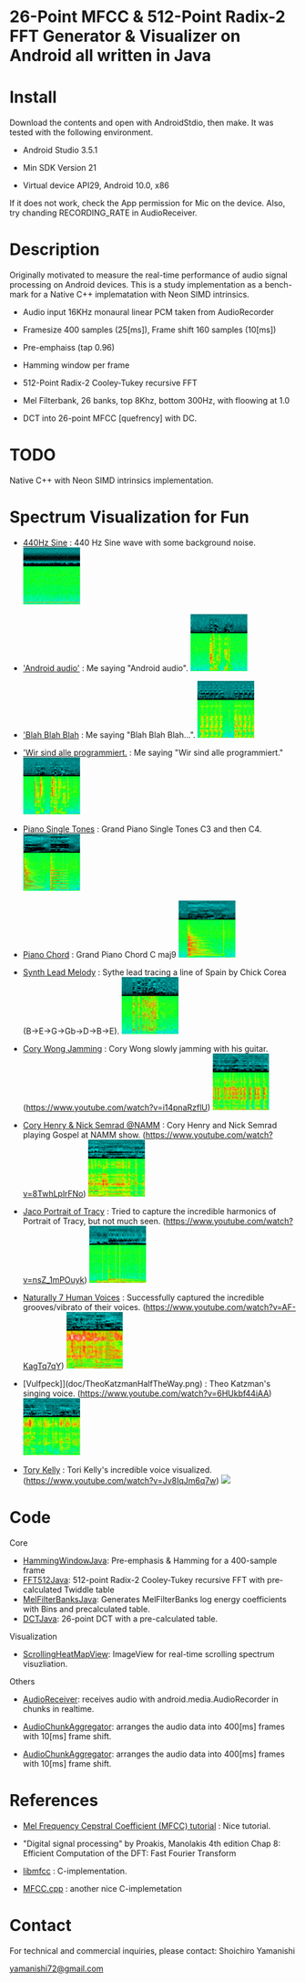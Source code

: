# 26-Point MFCC & 512-Point Radix-2 FFT Generator & Visualizer on Android all written in Java


# Install
Download the contents and open with AndroidStdio, then make.
It was tested with the following environment.

* Android Studio 3.5.1

* Min SDK Version 21

* Virtual device API29, Android 10.0, x86

If it does not work, check the App permission for Mic on the device.
Also, try chanding RECORDING_RATE in AudioReceiver.

# Description
Originally motivated to measure the real-time performance of audio signal processing on Android devices.
This is a study implementation as a bench-mark for a Native C++ implematation with Neon SIMD intrinsics.

* Audio input 16KHz monaural linear PCM taken from AudioRecorder

* Framesize 400 samples (25[ms]), Frame shift 160 samples (10[ms])

* Pre-emphaiss (tap 0.96)

* Hamming window per frame

* 512-Point Radix-2 Cooley-Tukey recursive FFT

* Mel Filterbank, 26 banks, top 8Khz, bottom 300Hz, with floowing at 1.0

* DCT into 26-point MFCC [quefrency] with DC.


# TODO
Native C++ with Neon SIMD intrinsics implementation.


# Spectrum Visualization for Fun

* [440Hz Sine](doc/440Hz.png) : 440 Hz Sine wave with some background noise.
<a href="doc/440Hz_thumb.png"> <img src="doc/440Hz_thumb.png" height="100"></a>

* ['Android audio'](doc/AndroidAudio.png) : Me saying "Android audio".
<a href="doc/AndroidAudio_thumb.png"> <img src="doc/AndroidAudio_thumb.png" height="100"></a>

* ['Blah Blah Blah](doc/BlahBlahBlah.png ) : Me saying "Blah Blah Blah...".
<a href="doc/BlahBlahBlah_thumb.png"> <img src="doc/BlahBlahBlah_thumb.png" height="100"></a>

* ['Wir sind alle programmiert.](doc/WirSindAlleProgrammiertTimBendzko.png) : Me saying "Wir sind alle programmiert."
<a href="doc/WirSindAlleProgrammiertTimBendzko_thumb.png"> <img src="doc/WirSindAlleProgrammiertTimBendzko_thumb.png" height="100"></a>

* [Piano Single Tones](doc/GrandPianoSingleTonesC3andC4.png) : Grand Piano Single Tones C3 and then C4.
<a href="doc/GrandPianoSingleTonesC3andC4_thumb.png"> <img src="doc/GrandPianoSingleTonesC3andC4_thumb.png" height="100"></a>

* [Piano Chord](doc/GrandPianoCMaj9.png) : Grand Piano Chord C maj9
<a href="doc/GrandPianoCMaj9_thumb.png"> <img src="doc/GrandPianoCMaj9_thumb.png" height="100"></a>

* [Synth Lead Melody](doc/SynthLeadSpainBEGGbDBE.png) : Sythe lead tracing a line of Spain by Chick Corea (B->E->G->Gb->D->B->E).
<a href="doc/SynthLeadSpainBEGGbDBE_thumb.png"> <img src="doc/SynthLeadSpainBEGGbDBE_thumb.png" height="100"></a>

* [Cory Wong Jamming](doc/CoryWongSlowlyJamming.png) : Cory Wong slowly jamming with his guitar. (https://www.youtube.com/watch?v=i14pnaRzflU)
<a href="doc/CoryWongSlowlyJamming_thumb.png"> <img src="doc/CoryWongSlowlyJamming_thumb.png" height="100"></a>

* [Cory Henry & Nick Semrad @NAMM](doc/CoryHenryNickSemrad.png) : Cory Henry and Nick Semrad playing Gospel at NAMM show. (https://www.youtube.com/watch?v=8TwhLplrFNo)
<a href="doc/CoryHenryNickSemrad_thumb.png"> <img src="doc/CoryHenryNickSemrad_thumb.png" height="100"></a>

* [Jaco Portrait of Tracy](doc/JacoPortraitOfTracy.png) : Tried to capture the incredible harmonics of Portrait of Tracy, but not much seen. (https://www.youtube.com/watch?v=nsZ_1mPOuyk)
<a href="doc/JacoPortraitOfTracy_thumb.png"> <img src="doc/JacoPortraitOfTracy_thumb.png" height="100"></a>

* [Naturally 7 Human Voices](doc/Naturally7.png) : Successfully captured the incredible grooves/vibrato of their voices. (https://www.youtube.com/watch?v=AF-KagTq7qY)
<a href="doc/Naturally7_thumb.png"> <img src="doc/Naturally7_thumb.png" height="100"></a>

* [Vulfpeck]](doc/TheoKatzmanHalfTheWay.png) : Theo Katzman's singing voice. (https://www.youtube.com/watch?v=6HUkbf44iAA)
<a href="doc/TheoKatzmanHalfTheWay_thumb.png"> <img src="doc/TheoKatzmanHalfTheWay_thumb.png" height="100"></a>

* [Tory Kelly](doc/ToriKelly.png) : Tori Kelly's incredible voice visualized. (https://www.youtube.com/watch?v=Jv8IqJm6q7w)
<a href="doc/ToriKelly_thumb.png"> <img src="doc/ToryKelly_thumb.png" height="100"></a>



# Code

Core

* [HammingWindowJava](app/src/main/java/com/example/android_mfcc/HammingWindowJava.java): Pre-emphasis & Hamming for a 400-sample frame
* [FFT512Java](app/src/main/java/com/example/android_mfcc/FFT512Java.java): 512-point Radix-2 Cooley-Tukey recursive FFT with pre-calculated Twiddle table
* [MelFilterBanksJava](app/src/main/java/com/example/android_mfcc/MelFilterBanksJava.java): Generates MelFilterBanks log energy coefficients with Bins and precalculated table.
* [DCTJava](app/src/main/java/com/example/android_mfcc/DCTJava.java): 26-point DCT with a pre-calculated table.

Visualization

* [ScrollingHeatMapView](app/src/main/java/com/example/android_mfcc/ScrollingHeatMapView.java): ImageView for real-time scrolling spectrum visuzliation.


Others

* [AudioReceiver](app/src/main/java/com/example/android_mfcc/AudioReceiver.java): receives audio with android.media.AudioRecorder in chunks in realtime.

* [AudioChunkAggregator](app/src/main/java/com/example/android_mfcc/AudioChunkAggregator.java): arranges the audio data into 400[ms] frames with 10[ms] frame shift.


* [AudioChunkAggregator](app/src/main/java/com/example/android_mfcc/AudioChunkAggregator.java): arranges the audio data into 400[ms] frames with 10[ms] frame shift.





# References

* [Mel Frequency Cepstral Coefficient (MFCC) tutorial](http://practicalcryptography.com/miscellaneous/machine-learning/guide-mel-frequency-cepstral-coefficients-mfccs) : Nice tutorial.

* "Digital signal processing" by Proakis, Manolakis 4th edition Chap 8: Efficient Computation of the DFT: Fast Fourier Transform

* [libmfcc](https://github.com/rohithkd/libmfcc) : C-implementation.

* [MFCC.cpp](https://github.com/MTG/miredu/blob/master/src/MFCC.cpp) : another nice C-implemetation


# Contact

For technical and commercial inquiries, please contact: Shoichiro Yamanishi

yamanishi72@gmail.com